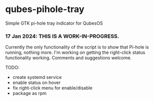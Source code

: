 # qubes-pihole-tray
 Simple GTK pi-hole tray indicator for QubesOS 

### 17 Jan 2024: THIS IS A WORK-IN-PROGRESS.

Currently the only functionality of the script is to show that Pi-hole is running, nothing more. I'm working on getting the right-click status functionality working. Comments and suggestions welcome.

TODO:
- create systemd service
- enable status on hover
- fix right-click menu for enable/disable
- package as rpm
